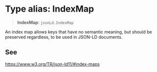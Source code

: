 # Type alias: IndexMap

> **IndexMap**: `jsonLd.IndexMap`

An index map allows keys that have no semantic meaning, but should be preserved regardless,
to be used in JSON-LD documents.

## See

https://www.w3.org/TR/json-ld11/#index-maps
